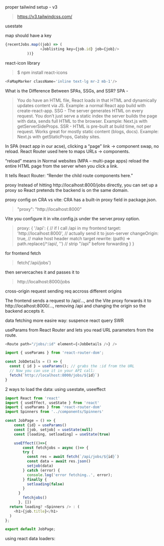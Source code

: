 proper tailwind setup - v3
> https://v3.tailwindcss.com/

usestate
>


map should have a key
~~~javascript
{recentJobs.map((job) => (
                <Joblisting key={job.id} job={job}/>
          ))}
~~~

react-icon library
>$ npm install react-icons
~~~javascript
<FaMapMarker className='inline text-lg mr-2 mb-1'/>
~~~


What is the Difference Between SPAs, SSGs, and SSR?
SPA - 
>You do have an HTML file, React loads in that HTML and dynamically updates content via JS. Example: a normal React app build with create-react-app.
SSG - 
>The server generates HTML on every request. You don’t just serve a static index  the server builds the page with data, sends full HTML to the browser. Example: Next.js with getServerSideProps.
SSR -
>HTML is pre-built at build time, not per request. Works great for mostly static content (blogs, docs). Example: Next.js with getStaticProps, Gatsby sites.

In SPA (react app in our acse), clicking a “page” link -> component swap, no reload.
React Router used here to maps URLs -> components.

“reload” means in Normal websites (MPA – multi-page apps) reload the entire HTML page from the server when you click a link.

> <Outlet />
It tells React Router: “Render the child route components here.”

proxy
Instead of hitting http://localhost:8000/jobs directly, you can set up a proxy so React pretends the backend is on the same domain.

proxy config on CRA vs vite:
CRA has a built-in proxy field in package.json.
>"proxy": "http://localhost:8000"

Vite you configure it in vite.config.js under the server.proxy option.
>proxy: {
  '/api': {                     // if I call /api in my frontend
    target: 'http://localhost:8000',  // actually send it to json-server
    changeOrigin: true,          // make host header match target
    rewrite: (path) => path.replace(/^\/api/, '') // strip "/api" before forwarding
  }
}

for frontend fetch
>fetch('/api/jobs')

then servercaches it and passes it to 
>http://localhost:8000/jobs

cross-origin request
sending req accross different origins

The frontend sends a request to /api/..., and the Vite proxy forwards it to http://localhost:8000/..., removing /api and changing the origin so the backend accepts it.

data fetching more easire way:
suspence
react query
SWR

useParams from React Router and lets you read URL parameters from the route.
~~~javascript
<Route path="/jobs/:id" element={<JobDetails />} />

import { useParams } from 'react-router-dom';

const JobDetails = () => {
  const { id } = useParams(); // grabs the :id from the URL
  // Now you can use it in your API call:
  fetch(`http://localhost:8000/jobs/${id}`)
}
~~~

2 ways to load the data:
using usestate, useeffect

~~~javascript
import React from 'react'
import { useEffect, useState } from 'react'
import { useParams } from 'react-router-dom'
import Spinners from '../components/Spinners'

const JobPage = () => {
    const {id} = useParams()
    const [job, setjob] = useState(null)
    const [loading, setloading] = useState(true)

    useEffect(()=>{
        const fetchjobs = async ()=> {
        try {
          const res = await fetch(`/api/jobs/${id}`)
          const data = await res.json()
          setjob(data)
        } catch (error) {
          console.log('error fetching..', error);
        } finally {
          setloading(false)
        }
      }
        fetchjobs()
      }, [])
  return loading? <Spinners /> : (
    <h1>{job.title}</h1>
  )
};

export default JobPage;
~~~

using react data loaders:
  